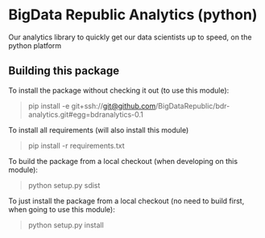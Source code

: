 # BigData Republic Analytics (python)
Our analytics library to quickly get our data scientists up to speed, on the python platform

## Building this package
To install the package without checking it out (to use this module):
> pip install -e git+ssh://git@github.com/BigDataRepublic/bdr-analytics.git#egg=bdranalytics-0.1

To install all requirements (will also install this module)
> pip install -r requirements.txt

To build the package from a local checkout (when developing on this module):
> python setup.py sdist

To just install the package from a local checkout (no need to build first, when going to use this module):
> python setup.py install

